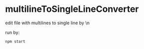 # multilineToSingleLineConverter

edit file with multilines to single line by \n 

run by:

```
npm start
```
